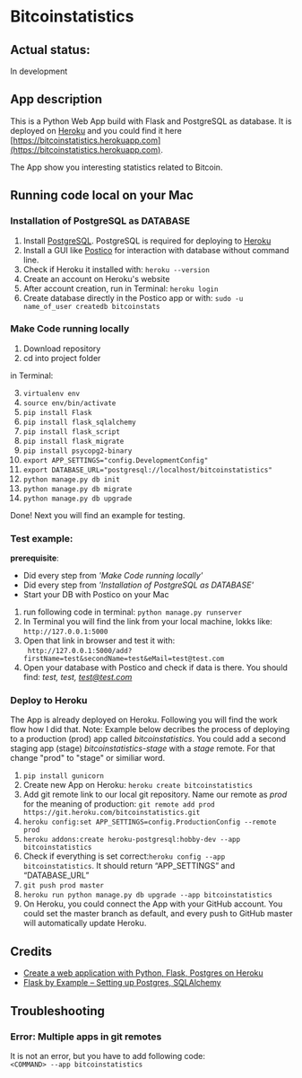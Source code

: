 # Bitcoinstatistics

## Actual status:
In development

## App description
This is a Python Web App build with Flask and PostgreSQL as database. It is deployed on [Heroku](https://www.heroku.com) and you could find it here [https://bitcoinstatistics.herokuapp.com](https://bitcoinstatistics.herokuapp.com).

The App show you interesting statistics related to Bitcoin.

## Running code local on your Mac
### Installation of PostgreSQL as DATABASE
1. Install [PostgreSQL](https://www.postgresql.org). PostgreSQL is required for deploying to [Heroku](https://www.heroku.com)
2. Install a GUI like [Postico](https://eggerapps.at/postico/) for interaction with database without command line.
3. Check if Heroku it installed with: ```heroku --version```
4. Create an account on Heroku's website
5. After account creation, run in Terminal: ```heroku login```
6. Create database directly in the Postico app or with: ```sudo -u name_of_user createdb bitcoinstats```

### Make Code running locally
1. Download repository
2. cd into project folder

in Terminal:

3. ```virtualenv env```
4. ```source env/bin/activate```
5. ```pip install Flask```
6. ```pip install flask_sqlalchemy```
7. ```pip install flask_script```
8. ```pip install flask_migrate```
9. ```pip install psycopg2-binary```
10. ```export APP_SETTINGS="config.DevelopmentConfig"```
11. ```export DATABASE_URL="postgresql://localhost/bitcoinstatistics"```
12. ```python manage.py db init```
13. ```python manage.py db migrate```
14. ```python manage.py db upgrade```

Done! Next you will find an example for testing.

### Test example:
**prerequisite**: 
* Did every step from *'Make Code running locally'* 
* Did every step from *'Installation of PostgreSQL as DATABASE'*
* Start your DB with Postico on your Mac

1. run following code in terminal:
```python manage.py runserver```
2. In Terminal you will find the link from your local machine, lokks like:
```http://127.0.0.1:5000```
3. Open that link in browser and test it with:   
``` http://127.0.0.1:5000/add?firstName=test&secondName=test&eMail=test@test.com``` 
4. Open your database with Postico and check if data is there. You should find: *test, test, test@test.com*

### Deploy to Heroku
The App is already deployed on Heroku. Following you will find the work flow how I did that. Note: Example below decribes the process of deploying to a production (prod) app called *bitcoinstatistics*. You could add a second staging app (stage) *bitcoinstatistics-stage* with a *stage* remote. For that change "prod" to "stage" or similiar word.

1. ```pip install gunicorn```
2. Create new App on Heroku: ```heroku create bitcoinstatistics```
3. Add git remote link to our local git repository. Name our remote as *prod* for the meaning of production: ```git remote add prod https://git.heroku.com/bitcoinstatistics.git```
4. ```heroku config:set APP_SETTINGS=config.ProductionConfig --remote prod```
5. ```heroku addons:create heroku-postgresql:hobby-dev --app bitcoinstatistics```
6. Check if everything is set correct:```heroku config --app bitcoinstatistics```. It should return “APP_SETTINGS” and “DATABASE_URL”
7. ```git push prod master```
8. ```heroku run python manage.py db upgrade --app bitcoinstatistics```
9. On Heroku, you could connect the App with your GitHub account. You could set the master branch as default, and every push to GitHub master will automatically update Heroku.


## Credits
* [Create a web application with Python, Flask, Postgres on Heroku](https://medium.com/@dushan14/create-a-web-application-with-python-flask-postgresql-and-deploy-on-heroku-243d548335cc)
* [Flask by Example – Setting up Postgres, SQLAlchemy](https://realpython.com/flask-by-example-part-2-postgres-sqlalchemy-and-alembic/)

## Troubleshooting
### Error: Multiple apps in git remotes
It is not an error, but you have to add following code:   
```<COMMAND> --app bitcoinstatistics```